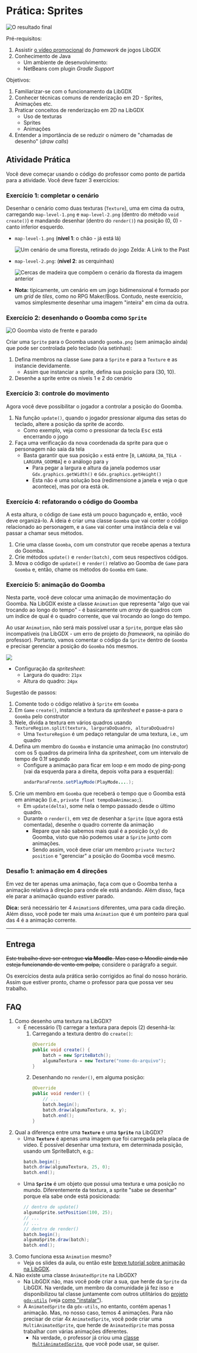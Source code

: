 # Prática: Sprites

![O resultado final](core/assets/result.gif)

Pré-requisitos:

1. Assistir [o vídeo promocional][promo] do _framework_ de jogos LibGDX
1. Conhecimento de Java
   - Um ambiente de desenvolvimento:
   - NetBeans com plugin _Gradle Support_

Objetivos:

1. Familiarizar-se com o funcionamento da LibGDX
1. Conhecer técnicas comuns de renderização em 2D - Sprites, Animações etc.
1. Praticar conceitos de renderização em 2D na LibGDX
   - Uso de texturas
   - Sprites
   - Animações
1. Entender a importância de se reduzir o número de "chamadas de desenho"
  (_draw calls_)

## Atividade Prática

Você deve começar usando o código do professor como ponto de partida para a
atividade. Você deve fazer 3 exercícios:

### Exercício 1: completar o cenário

Desenhar o cenário como duas texturas (`Texture`), uma em cima da outra,
carregando `map-level-1.png` e `map-level-2.png` (dentro do método
`void create()`) e mandando desenhar (dentro do `render()`) na posição (0, 0) -
canto inferior esquerdo.

- `map-level-1.png` (**nível 1**: o chão - já está lá)

  ![Um cenário de uma floresta, retirado do jogo Zelda: A Link to the Past](core/assets/map-level-1.png)
- `map-level-2.png`: (**nível 2**: as cerquinhas)

  ![Cercas de madeira que compõem o cenário da floresta da imagem anterior](core/assets/map-level-2.png)
- **Nota:** tipicamente, um cenário em um jogo bidimensional é
  formado por um _grid_ de _tiles_, como no RPG Maker/Boss. Contudo,
  neste exercício, vamos simplesmente desenhar uma imagem "inteira" em cima
  da outra.

### Exercício 2: desenhando o Goomba como `Sprite`

![O Goomba visto de frente e parado](core/assets/goomba.png)

Criar uma `Sprite` para o Goomba usando `goomba.png` (sem animação ainda) que
pode ser controlada pelo teclado (via setinhas):

1. Defina membros na classe `Game` para a `Sprite` e para a `Texture` e as
   instancie devidamente.
   - Assim que instanciar a sprite, defina sua posição para (30, 10).
1. Desenhe a sprite entre os níveis 1 e 2 do cenário


### Exercício 3: controle do movimento

Agora você deve possibilitar o jogador a controlar a posição do Goomba.

1. Na função `update()`, quando o jogador pressionar alguma das setas
   do teclado, altere a posição da sprite de acordo.
   - Como exemplo, veja como o pressionar da tecla <kbd>Esc</kbd>
     está encerrando o jogo
1. Faça uma verificação da nova coordenada da sprite para que o
   personagem não saia da tela
   - Basta garantir que sua posição `x` está entre
     [`0`, `LARGURA_DA_TELA - LARGURA_GOOMBA`] e o análogo para `y`
     - Para pegar a largura e altura da janela podemos usar `Gdx.graphics.getWidth()` e `Gdx.graphics.getHeight()`
     - Esta não é uma solução boa (redimensione a janela e veja o que
       acontece), mas por ora está ok.


### Exercício 4: refatorando o código do Goomba

A esta altura, o código de `Game` está um pouco bagunçado e, então, você deve
organizá-lo. A ideia é criar uma classe `Goomba` que vai conter o código
relacionado ao personagem, e a `Game` vai conter uma instância dela e vai
passar a chamar seus métodos.

1. Crie uma classe `Goomba`, com um construtor que recebe apenas a textura
   do Goomba.
1. Crie métodos `update()` e `render(batch)`, com seus respectivos códigos.
1. Mova o código de `update()` e `render()` relativo ao Goomba de `Game`
   para `Goomba` e, então, chame os métodos do `Goomba` em `Game`.


### Exercício 5: animação do Goomba

Nesta parte, você deve colocar uma animação de movimentação do Goomba. Na
LibGDX existe a classe `Animation` que representa "algo que vai trocando
ao longo do tempo" - é basicamente um _array_ de quadros com um índice de
qual é o quadro corrente, que vai trocando ao longo do tempo.

Ao usar `Animation`, não será mais possível usar a `Sprite`, porque elas são
incompatíveis (na LibGDX - um erro de projeto do _framework_, na opinião
do professor). Portanto, vamos comentar o código da `Sprite` dentro de `Goomba`
e precisar gerenciar a posição do `Goomba` nós mesmos.

![](core/assets/goomba-spritesheet.png)

- Configuração da _spritesheet_:
  - Largura do quadro: `21px`
  - Altura do quadro: `24px`

Sugestão de passos:

1. Comente todo o código relativo à `Sprite` em `Goomba`
1. Em `Game` `create()`, instancie a textura da _spritesheet_ e passe-a para o
   `Goomba` pelo construtor
1. Nele, divida a textura em vários quadros usando
   `TextureRegion.split(textura, larguraDoQuadro, alturaDoQuadro)`
   - Uma `TextureRegion` é um pedaço retangular de uma textura, i.e., um
     quadro
1. Defina um membro do `Goomba` e instancie uma animação (no construtor)
   com os 5 quadros da primeira linha da _spritesheet_, com um intervalo de
   tempo de 0.1f segundo
   - Configure a animação para ficar em loop e em modo de ping-pong (vai da
     esquerda para a direita, depois volta para a esquerda):
     ```java
     andarParaFrente.setPlayMode(PlayMode....);
     ```
1. Crie um membro em `Goomba` que receberá o tempo que o Goomba está em
   animação (i.e., `private float tempoDaAnimacao;`).
   - Em `update(delta)`, some nela o tempo passado desde o último quadro.
   - Durante o `render()`, em vez de desenhar a `Sprite` (que agora está
     comentada), desenhe o quadro corrente da animação
     - Repare que não sabemos mais qual é a posição (x,y) do Goomba, visto que
       não podemos usar a `Sprite` junto com animações.
     - Sendo assim, você deve criar um membro `private Vector2 position` e
       "gerenciar" a posição do Goomba você mesmo.

### Desafio 1: animação em 4 direções

Em vez de ter apenas uma animação, faça com que o Goomba tenha a animação
relativa à direção para onde ele está andando. Além disso, faça ele parar
a animação quando estiver parado.

**Dica:** será necessário ter 4 `Animation`s diferentes, uma para cada
direção. Além disso, você pode ter mais uma `Animation` que é um ponteiro
para qual das 4 é a animação corrente.

[promo]: https://libgdx.badlogicgames.com/

---
## Entrega

~~Este trabalho deve ser entregue **via Moodle**. Mas caso o Moodle ainda
não esteja funcionando de vento em polpa,~~ considere o parágrafo a seguir.

Os exercícios desta aula prática serão corrigidos ao final do nosso horário.
Assim que estiver pronto, chame o professor para que possa ver seu trabalho.

## FAQ

1. Como desenho uma textura na LibGDX?
   - É necessário (1) carregar a textura para depois (2) desenhá-la:
     1. Carregando a textura dentro do `create()`:
        ```java
        @Override
        public void create() {
            batch = new SpriteBatch();
            algumaTextura = new Texture("nome-do-arquivo");
        }
        ```
     1. Desenhando no `render()`, em alguma posição:
        ```java
        @Override
        public void render() {
            // ...
            batch.begin();
            batch.draw(algumaTextura, x, y);
            batch.end();
        }
        ```
1. Qual a diferença entre uma **`Texture`** e uma **`Sprite`** na LibGDX?
   - Uma **`Texture`** é apenas uma imagem que foi carregada pela placa de
     vídeo. É possível desenhar uma textura, em determinada posição, usando um
     SpriteBatch, e.g.:
     ```java
     batch.begin();
     batch.draw(algumaTextura, 25, 0);
     batch.end();
     ```
   - Uma **`Sprite`** é um objeto que possui uma textura e uma posição no
     mundo. Diferentemente da textura, a sprite "sabe se desenhar" porque
     ela sabe onde está posicionada:
     ```java
     // dentro de update()
     algumaSprite.setPosition(100, 25);
     // ...
     // ...
     // dentro de render()
     batch.begin();
     algumaSprite.draw(batch);
     batch.end();
     ```
1. Como funciona essa `Animation` mesmo?
   - Veja os slides da aula, ou então este
     [breve tutorial sobre animação na LibGDX][tutorial-animacao].   
1. Não existe uma classe `AnimatedSprite` na LibGDX?
   - Na LibGDX não, mas você pode criar a sua, que herde da `Sprite` da
     LibGDX. Na verdade, um membro da comunidade já fez isso e disponibilizou
     tal classe juntamente com outros utilitários do
     [projeto `gdx-utils`][gdx-utils] (veja
     [como "instalar"][gdx-utils-instalar]).
   - A `AnimatedSprite` da `gdx-utils`, no entanto, contém apenas 1 animação.
     Mas, no nosso caso, temos 4 animações. Para não precisar de criar
     4x `AnimatedSprite`, você pode criar uma `MultiAnimatedSprite`, que
     herde de `AnimatedSprite` mas possa trabalhar com várias animações
     diferentes.
     - Na verdade, o professor já criou uma
       [classe `MultiAnimatedSprite`][multi-animated-sprite],
       que você pode usar, se quiser.

[tutorial-animacao]: http://www.gamefromscratch.com/post/2013/12/09/LibGDX-Tutorial-3B-Simple-Animation.aspx
[gdx-utils]: https://bitbucket.org/dermetfan/libgdx-utils/wiki/net.dermetfan.gdx.graphics.g2d.AnimatedSprite
[gdx-utils-instalar]: https://bitbucket.org/dermetfan/libgdx-utils/wiki/Dependency%20Instructions
[multi-animated-sprite]: https://github.com/fegemo/cefet-games-meow-au/blob/master/core/src/br/cefetmg/games/graphics/MultiAnimatedSprite.java#L11
